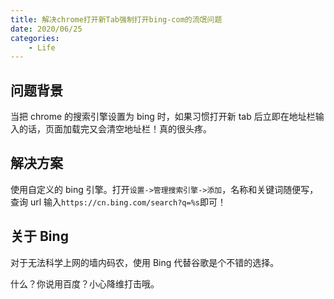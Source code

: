```yaml
---
title: 解决chrome打开新Tab强制打开bing-com的流氓问题
date: 2020/06/25
categories:
    - Life
---
```


## 问题背景

当把 chrome 的搜索引擎设置为 bing 时，如果习惯打开新 tab 后立即在地址栏输入的话，页面加载完又会清空地址栏！真的很头疼。

## 解决方案

使用自定义的 bing 引擎。打开`设置->管理搜索引擎->添加`，名称和关键词随便写，查询 url 输入`https://cn.bing.com/search?q=%s`即可！

## 关于 Bing

对于无法科学上网的墙内码农，使用 Bing 代替谷歌是个不错的选择。

什么？你说用百度？小心降维打击哦。
